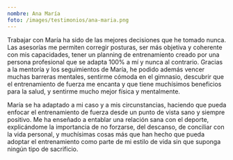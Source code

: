 ```yaml
---
nombre: Ana María
foto: /images/testimonios/ana-maria.png
---
```


Trabajar con María ha sido de las mejores decisiones que he tomado nunca. Las asesorías me permiten corregir posturas, ser más objetiva y coherente con mis capacidades, tener un planning de entrenamiento creado por una persona profesional que se adapta 100% a mí y nunca al contrario. Gracias a la mentoría y los seguimientos de María, he podido además vencer muchas barreras mentales, sentirme cómoda en el gimnasio, descubrir que el entrenamiento de fuerza me encanta y que tiene muchísimos beneficios para la salud, y sentirme mucho mejor física y mentalmente.

María se ha adaptado a mi caso y a mis circunstancias, haciendo que pueda enfocar el entrenamiento de fuerza desde un punto de vista sano y siempre positivo. Me ha enseñado a entablar una relación sana con el deporte, explicándome la importancia de no forzarse, del descanso, de conciliar con la vida personal, y muchísimas cosas más que han hecho que pueda adoptar el entrenamiento como parte de mi estilo de vida sin que suponga ningún tipo de sacrificio.
